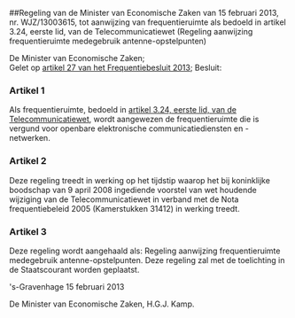 <meta http-equiv='Content-Type' content='text/html; charset=utf-8' />

##Regeling van de Minister van Economische Zaken van 15 februari 2013, nr. WJZ/13003615, tot aanwijzing van frequentieruimte als bedoeld in artikel 3.24, eerste lid, van de Telecommunicatiewet (Regeling aanwijzing frequentieruimte medegebruik antenne-opstelpunten)

De Minister van Economische Zaken;  
Gelet op [artikel 27 van het Frequentiebesluit 2013](../../../../../../../AMvB/frequentiebesluit/2013/BWBR0032895/README.md);
Besluit:    

### Artikel  1  

Als frequentieruimte, bedoeld in [artikel 3.24, eerste lid, van de Telecommunicatiewet](../../../../../../../wet/telecommunicatiewet/BWBR0009950/README.md), wordt aangewezen de frequentieruimte die is vergund voor openbare elektronische communicatiediensten en -netwerken. 

### Artikel  2  

Deze regeling treedt in werking op het tijdstip waarop het bij koninklijke boodschap van 9 april 2008 ingediende voorstel van wet houdende wijziging van de Telecommunicatiewet in verband met de Nota frequentiebeleid 2005 (Kamerstukken 31412) in werking treedt. 

### Artikel  3  

Deze regeling wordt aangehaald als: Regeling aanwijzing frequentieruimte medegebruik antenne-opstelpunten. 
Deze regeling zal met de toelichting in de Staatscourant worden geplaatst.   

's-Gravenhage 
15 februari 2013   

De 
Minister van Economische Zaken, 
H.G.J. Kamp.      
